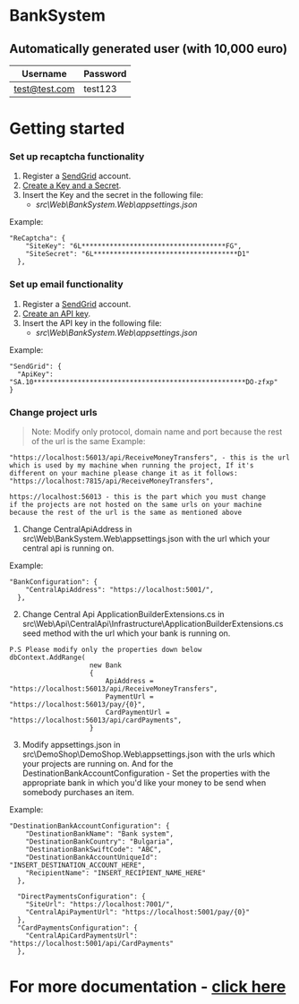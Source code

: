 # BankSystem

## Automatically generated user (with 10,000 euro)
| Username        	| Password 
|-----------------	|----------
| test@test.com 	  | test123

# Getting started
### Set up recaptcha functionality
1. Register a [SendGrid](https://sendgrid.com/) account.
2. [Create a Key and a Secret](https://developers.google.com/recaptcha/intro).
3. Insert the Key and the secret in the following file:
    * *src\Web\BankSystem.Web\appsettings.json*

Example:
```
"ReCaptcha": {
    "SiteKey": "6L************************************FG",
    "SiteSecret": "6L************************************D1"
  },
```

### Set up email functionality
1. Register a [SendGrid](https://sendgrid.com/) account.
2. [Create an API key](https://sendgrid.com/docs/ui/account-and-settings/api-keys/#creating-an-api-key).
3. Insert the API key in the following file:
    * *src\Web\BankSystem.Web\appsettings.json*

Example:
```
"SendGrid": {
  "ApiKey": "SA.10*****************************************************DO-zfxp"
}
```

### Change project urls
> Note: Modify only protocol, domain name and port because the rest of the url is the same
Example:
```
"https://localhost:56013/api/ReceiveMoneyTransfers", - this is the url which is used by my machine when running the project, If it's different on your machine please change it as it follows:
"https://localhost:7815/api/ReceiveMoneyTransfers",

https://localhost:56013 - this is the part which you must change 
if the projects are not hosted on the same urls on your machine because the rest of the url is the same as mentioned above
```
1. Change CentralApiAddress in src\Web\BankSystem.Web\appsettings.json with the url which your central api is running on.

Example:
```
"BankConfiguration": {
    "CentralApiAddress": "https://localhost:5001/",
  },
```
2. Change Central Api ApplicationBuilderExtensions.cs in src\Web\Api\CentralApi\Infrastructure\ApplicationBuilderExtensions.cs seed method with the url which your bank is running on.
```
P.S Please modify only the properties down below
dbContext.AddRange(
                    new Bank
                    {
                        ApiAddress = "https://localhost:56013/api/ReceiveMoneyTransfers",
                        PaymentUrl = "https://localhost:56013/pay/{0}",
                        CardPaymentUrl = "https://localhost:56013/api/cardPayments",
                    }

```
3. Modify appsettings.json in src\DemoShop\DemoShop.Web\appsettings.json with the urls which your projects are running on. And for the DestinationBankAccountConfiguration - Set the properties with the appropriate bank in which you'd like your money to be send when somebody purchases an item.

Example:
```
"DestinationBankAccountConfiguration": {
    "DestinationBankName": "Bank system",
    "DestinationBankCountry": "Bulgaria",
    "DestinationBankSwiftCode": "ABC",
    "DestinationBankAccountUniqueId": "INSERT_DESTINATION_ACCOUNT_HERE",
    "RecipientName": "INSERT_RECIPIENT_NAME_HERE"
  },
  
  "DirectPaymentsConfiguration": {
    "SiteUrl": "https://localhost:7001/",
    "CentralApiPaymentUrl": "https://localhost:5001/pay/{0}"
  },
  "CardPaymentsConfiguration": {
    "CentralApiCardPaymentsUrl": "https://localhost:5001/api/CardPayments"
  },
```

# For more documentation - [click here](https://github.com/melikpehlivanov/BankSystem/wiki)
